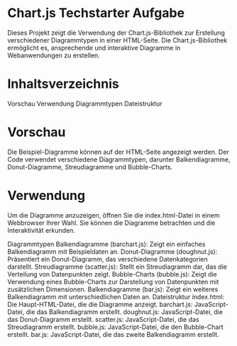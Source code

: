 # Chart.js Techstarter Aufgabe
Dieses Projekt zeigt die Verwendung der Chart.js-Bibliothek zur Erstellung verschiedener Diagrammtypen in einer HTML-Seite. Die Chart.js-Bibliothek ermöglicht es, ansprechende und interaktive Diagramme in Webanwendungen zu erstellen.

# Inhaltsverzeichnis
Vorschau
Verwendung
Diagrammtypen
Dateistruktur

# Vorschau
Die Beispiel-Diagramme können auf der HTML-Seite angezeigt werden. Der Code verwendet verschiedene Diagrammtypen, darunter Balkendiagramme, Donut-Diagramme, Streudiagramme und Bubble-Charts.

# Verwendung
Um die Diagramme anzuzeigen, öffnen Sie die index.html-Datei in einem Webbrowser Ihrer Wahl. Sie können die Diagramme betrachten und die Interaktivität erkunden.

Diagrammtypen
Balkendiagramme (barchart.js): Zeigt ein einfaches Balkendiagramm mit Beispieldaten an.
Donut-Diagramme (doughnut.js): Präsentiert ein Donut-Diagramm, das verschiedene Datenkategorien darstellt.
Streudiagramme (scatter.js): Stellt ein Streudiagramm dar, das die Verteilung von Datenpunkten zeigt.
Bubble-Charts (bubble.js): Zeigt die Verwendung eines Bubble-Charts zur Darstellung von Datenpunkten mit zusätzlichen Dimensionen.
Balkendiagramme (bar.js): Zeigt ein weiteres Balkendiagramm mit unterschiedlichen Daten an.
Dateistruktur
index.html: Die Haupt-HTML-Datei, die die Diagramme anzeigt.
barchart.js: JavaScript-Datei, die das Balkendiagramm erstellt.
doughnut.js: JavaScript-Datei, die das Donut-Diagramm erstellt.
scatter.js: JavaScript-Datei, die das Streudiagramm erstellt.
bubble.js: JavaScript-Datei, die den Bubble-Chart erstellt.
bar.js: JavaScript-Datei, die das zweite Balkendiagramm erstellt.
